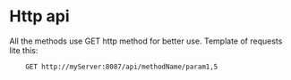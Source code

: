 # Http api

All the methods use GET http method for better use. Template of requests lite this:

        GET http://myServer:8087/api/methodName/param1,5
